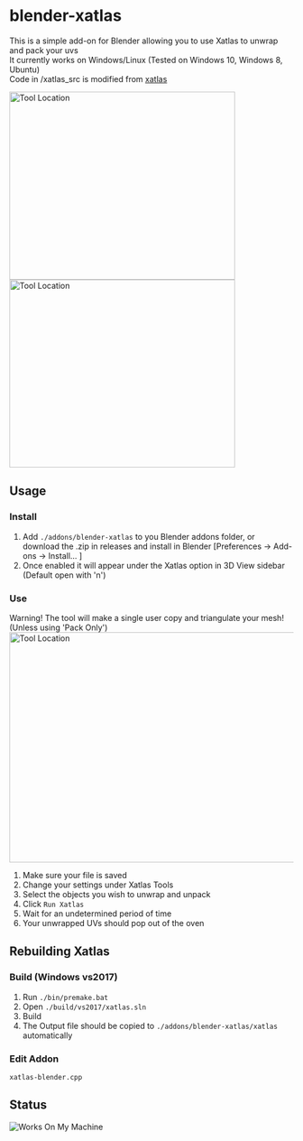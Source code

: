 # blender-xatlas
This is a simple add-on for Blender allowing you to use Xatlas to unwrap and pack your uvs  
It currently works on Windows/Linux (Tested on Windows 10, Windows 8, Ubuntu)  
Code in /xatlas_src is modified from [xatlas](https://github.com/jpcy/xatlas/)  

<p float="left">
<img src="./readme_images/comparisons/sponza-xatlas.png" alt="Tool Location" width="400" height="333">
<img src="./readme_images/comparisons/sponza-xatlas-uv.png" alt="Tool Location" width="400" height="333">
</p>

## Usage

### Install
1. Add ```./addons/blender-xatlas``` to you Blender addons folder, or download the .zip in releases and install in Blender [Preferences -> Add-ons -> Install... ]
2. Once enabled it will appear under the Xatlas option in 3D View sidebar (Default open with 'n')


### Use
Warning! The tool will make a single user copy and triangulate your mesh! (Unless using 'Pack Only')
<img src="./readme_images/tool-location.png" alt="Tool Location" width="569" height="408">
1. Make sure your file is saved
2. Change your settings under Xatlas Tools
3. Select the objects you wish to unwrap and unpack
4. Click ```Run Xatlas```
5. Wait for an undetermined period of time
6. Your unwrapped UVs should pop out of the oven

## Rebuilding Xatlas
### Build (Windows vs2017)
1. Run ```./bin/premake.bat```
2. Open ```./build/vs2017/xatlas.sln```
3. Build
4. The Output file should be copied to ```./addons/blender-xatlas/xatlas``` automatically

### Edit Addon
```xatlas-blender.cpp```

## Status
![Works On My Machine](works_on_my_machine.png)
